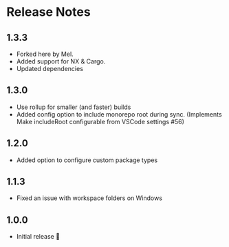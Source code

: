 # Release Notes

## 1.3.3

- Forked here by Mel.
- Added support for NX & Cargo.
- Updated dependencies

## 1.3.0

- Use rollup for smaller (and faster) builds
- Added config option to include monorepo root during sync. (Implements Make includeRoot configurable from VSCode settings #56)

## 1.2.0

- Added option to configure custom package types

## 1.1.3

- Fixed an issue with workspace folders on Windows

## 1.0.0

- Initial release :tada:
